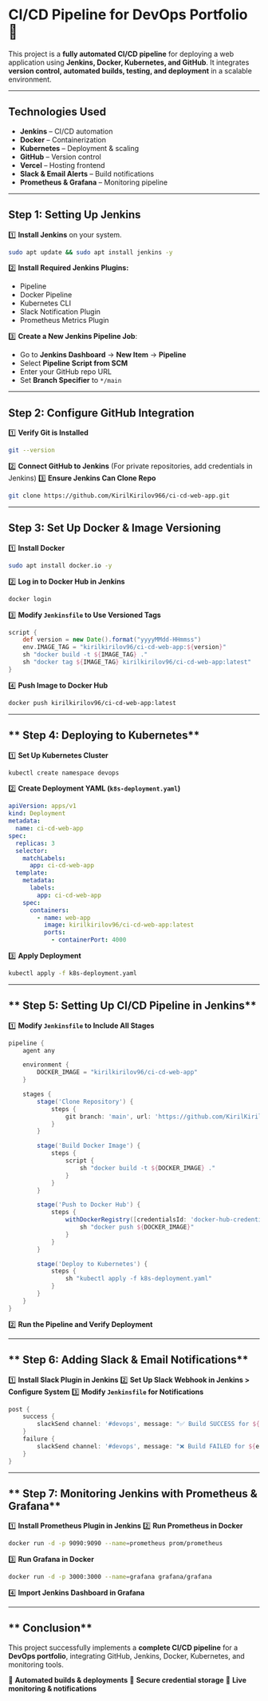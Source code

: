 # **CI/CD Pipeline for DevOps Portfolio** 🚀

This project is a **fully automated CI/CD pipeline** for deploying a web application using **Jenkins, Docker, Kubernetes, and GitHub**. It integrates **version control, automated builds, testing, and deployment** in a scalable environment.

---

##  Technologies Used
- **Jenkins** – CI/CD automation
- **Docker** – Containerization
- **Kubernetes** – Deployment & scaling
- **GitHub** – Version control
- **Vercel** – Hosting frontend
- **Slack & Email Alerts** – Build notifications
- **Prometheus & Grafana** – Monitoring pipeline

---

##  Step 1: Setting Up Jenkins
1️⃣ **Install Jenkins** on your system.
   ```bash
   sudo apt update && sudo apt install jenkins -y
   ```
2️⃣ **Install Required Jenkins Plugins:**
   - Pipeline
   - Docker Pipeline
   - Kubernetes CLI
   - Slack Notification Plugin
   - Prometheus Metrics Plugin

3️⃣ **Create a New Jenkins Pipeline Job**:
   - Go to **Jenkins Dashboard** → **New Item** → **Pipeline**
   - Select **Pipeline Script from SCM**
   - Enter your GitHub repo URL
   - Set **Branch Specifier** to `*/main`

---

##  Step 2: Configure GitHub Integration
1️⃣ **Verify Git is Installed**
   ```bash
   git --version
   ```
2️⃣ **Connect GitHub to Jenkins** (For private repositories, add credentials in Jenkins)
3️⃣ **Ensure Jenkins Can Clone Repo**
   ```bash
   git clone https://github.com/KirilKirilov966/ci-cd-web-app.git
   ```

---

##  Step 3: Set Up Docker & Image Versioning
1️⃣ **Install Docker**
   ```bash
   sudo apt install docker.io -y
   ```
2️⃣ **Log in to Docker Hub in Jenkins**
   ```bash
   docker login
   ```
3️⃣ **Modify `Jenkinsfile` to Use Versioned Tags**
   ```groovy
   script {
       def version = new Date().format("yyyyMMdd-HHmmss")
       env.IMAGE_TAG = "kirilkirilov96/ci-cd-web-app:${version}"
       sh "docker build -t ${IMAGE_TAG} ."
       sh "docker tag ${IMAGE_TAG} kirilkirilov96/ci-cd-web-app:latest"
   }
   ```
4️⃣ **Push Image to Docker Hub**
   ```bash
   docker push kirilkirilov96/ci-cd-web-app:latest
   ```

---

## ** Step 4: Deploying to Kubernetes**
1️⃣ **Set Up Kubernetes Cluster**
   ```bash
   kubectl create namespace devops
   ```
2️⃣ **Create Deployment YAML (`k8s-deployment.yaml`)**
   ```yaml
   apiVersion: apps/v1
   kind: Deployment
   metadata:
     name: ci-cd-web-app
   spec:
     replicas: 3
     selector:
       matchLabels:
         app: ci-cd-web-app
     template:
       metadata:
         labels:
           app: ci-cd-web-app
       spec:
         containers:
           - name: web-app
             image: kirilkirilov96/ci-cd-web-app:latest
             ports:
               - containerPort: 4000
   ```
3️⃣ **Apply Deployment**
   ```bash
   kubectl apply -f k8s-deployment.yaml
   ```

---

## ** Step 5: Setting Up CI/CD Pipeline in Jenkins**
1️⃣ **Modify `Jenkinsfile` to Include All Stages**
   ```groovy
   pipeline {
       agent any

       environment {
           DOCKER_IMAGE = "kirilkirilov96/ci-cd-web-app"
       }

       stages {
           stage('Clone Repository') {
               steps {
                   git branch: 'main', url: 'https://github.com/KirilKirilov966/ci-cd-web-app.git'
               }
           }

           stage('Build Docker Image') {
               steps {
                   script {
                       sh "docker build -t ${DOCKER_IMAGE} ."
                   }
               }
           }

           stage('Push to Docker Hub') {
               steps {
                   withDockerRegistry([credentialsId: 'docker-hub-credentials', url: 'https://index.docker.io/v1/']) {
                       sh "docker push ${DOCKER_IMAGE}"
                   }
               }
           }

           stage('Deploy to Kubernetes') {
               steps {
                   sh "kubectl apply -f k8s-deployment.yaml"
               }
           }
       }
   }
   ```
2️⃣ **Run the Pipeline and Verify Deployment**

---

## ** Step 6: Adding Slack & Email Notifications**
1️⃣ **Install Slack Plugin in Jenkins**
2️⃣ **Set Up Slack Webhook in Jenkins > Configure System**
3️⃣ **Modify `Jenkinsfile` for Notifications**
   ```groovy
   post {
       success {
           slackSend channel: '#devops', message: "✅ Build SUCCESS for ${env.JOB_NAME} - ${env.BUILD_NUMBER}"
       }
       failure {
           slackSend channel: '#devops', message: "❌ Build FAILED for ${env.JOB_NAME} - ${env.BUILD_NUMBER}"
       }
   }
   ```

---

## ** Step 7: Monitoring Jenkins with Prometheus & Grafana**
1️⃣ **Install Prometheus Plugin in Jenkins**
2️⃣ **Run Prometheus in Docker**
   ```bash
   docker run -d -p 9090:9090 --name=prometheus prom/prometheus
   ```
3️⃣ **Run Grafana in Docker**
   ```bash
   docker run -d -p 3000:3000 --name=grafana grafana/grafana
   ```
4️⃣ **Import Jenkins Dashboard in Grafana**

---

## ** Conclusion**
This project successfully implements a **complete CI/CD pipeline** for a **DevOps portfolio**, integrating GitHub, Jenkins, Docker, Kubernetes, and monitoring tools.

🔹 **Automated builds & deployments** 🔹 **Secure credential storage** 🔹 **Live monitoring & notifications**
